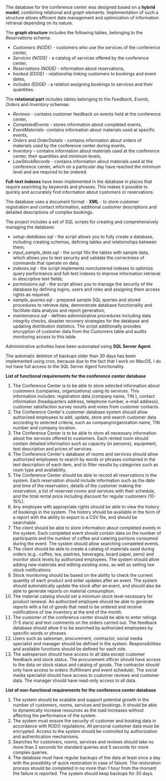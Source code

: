 The database for the conference center was designed based on a **hybrid model**, combining relational and graph elements. Implementation of such a structure allows efficient data management and optimization of information retrieval depending on its nature. 

The **graph structure** includes the following tables, belonging to the *Reservations* schema:
- *Customers (NODE)* - customers who use the services of the conference center,
- *Services (NODE)* - a catalog of services offered by the conference center,
- *Reservations (NODE)* - information about reservations,
- *booked (EDGE)* - relationship linking customers to bookings and event dates,
- *includes (EDGE)* - a relation assigning bookings to services and their quantities.

The **relational part** includes tables belonging to the *Feedback, Events, Orders* and *Inventory* schemas:
- *Reviews* - contains customer feedback on events held at the conference center,
- *CompletedEvents* - stores information about completed events,
- *EventMaterials*- contains information about materials used at specific events,
- *Orders* and *OrderDetails* - contains information about orders of materials used by the conference center during events,
- *Inventory* - contains information about materials used at the conference center, their quantities and minimum levels,
- *LowStockRecords* - contains information about materials used at the conference center, which on a particular day have reached the minimum level and are required to be ordered.

**Full-text indexes** have been implemented in the database in places that require searching by keywords and phrases. This makes it possible to quickly and accurately find information about customers or reservations.

The database uses a document format - **XML** - to store customer registration and contact information, additional customer descriptions and detailed descriptions of complex bookings.

The project includes a set of SQL scripts for creating and comprehensively managing the database:
- *setup-database.sql* - the script allows you to fully create a database, including creating schemas, defining tables and relationships between them;
- *input_sample_data.sql* - the script fills the tables with sample data, which allows you to test security and validate the correctness of commands that operate on data;
- *indexes.sql* - the script implements nonclustered indexes to optimize query performance and full-text indexes to improve information retrieval in descriptive text fields;
- *permissions.sql* - the script allows you to manage the security of the database by defining logins, users and roles and assigning them access rights as required.
- *sample_queries.sql* - prepared sample SQL queries and stored procedures to retrieve data, demonstrate database functionality and facilitate data analysis and report generation;
- *maintenance.sql* - defines administrative procedures including data integrity checks, disaster recovery strategies for the database and updating distribution statistics. The script additionally provides encryption of customer data from the Customers table and audits monitoring access to this table.

Administrative activities have been automated using **SQL Server Agent**.

The automatic deletion of backups older than 30 days has been implemented using cron, because due to the fact that I work on MacOS, I do not have full access to the SQL Server Agent functionality.

**List of functional requirements for the conference center database**
1. The Conference Center is to be able to store selected information about customers (companies, organizations) using its services. This information includes: registration data (company name, TIN ), contact information (headquarters address, telephone number, e-mail address), customer satisfaction survey results and notes from customer contacts.
2. The Conference Center's customer database system should allow authorized employees to add, update, store and search customer data according to selected criteria, such as company/organization name, TIN number and company location.
3. The Conference Center is to be able to store all necessary information about the services offered to customers. Each rented room should contain detailed information such as capacity (in persons), equipment, text description and prices of services.
4. The Conference Center's database of rooms and services should allow authorized employees to search by words or phrases contained in the text description of each item, and to filter results by categories such as room type and availability.
5. The Conference Center should be able to record all reservations in the system. Each reservation should include information such as the date and time of the reservation, details of the customer making the reservation, a list of reserved rooms and services with their schedule, and the total rental price including discount for regular customers (10-15%).
6. Any employee with appropriate rights should be able to view the history of bookings in the system. The history should be available in the form of a report with the ability to export to a CSV file, and should be searchable.
7. The client should be able to store information about completed events in the system. Each completed event should contain data on the number of participants and the number of coffee and catering portions consumed during the event. The system should allow searching completed events.
8. The client should be able to create a catalog of materials used during orders (e.g.: coffee, tea, pastries, beverages, board paper, pens) and monitor stock levels by authorized employees. The system should allow adding new materials and editing existing ones, as well as setting low stock notifications.
9. Stock monitoring should be based on the ability to check the current quantity of each product and enter updates after an event. The system should automatically update the stock after an event, and should also be able to generate reports on material consumption.
10. The material catalog should set a minimum stock level necessary for product renewal. An authorized employee should be able to generate reports with a list of goods that need to be ordered and receive notifications of low inventory at the end of the month.
11. The customer of the conference center should be able to enter ratings (1-5 stars) and text comments on the orders carried out. The feedback database should allow it to be searched by authorized employees by specific words or phrases.
12. Users such as salesman, procurement, contractor, social media specialist and manager should be defined in the system. Responsibilities and available functions should be defined for each role.
13. The salesperson should have access to all data except customer feedback and stock status. The procurement officer should have access to the data on stock status and catalog of goods. The contractor should only have access to orders (fulfillment and event schedule). The social media specialist should have access to customer reviews and customer data. The manager should have read-only access to all data.

**List of non-functional requirements for the conference center database**
1. The system should be scalable and support potential growth in the number of customers, rooms, services and bookings. It should be able to dynamically increase resources as the load increases without affecting the performance of the system.
2. The system must ensure the security of customer and booking data in accordance with RODO regulations. All personal customer data must be encrypted. Access to the system should be controlled by authorization and authentication mechanisms.
3. Searches for customers, rooms, services and reviews should take no more than 2 seconds for standard queries and 5 seconds for more complex queries.
4. The database must have regular backups of the data at least once a day with the possibility of quick restoration in case of failure. The restoration process should be completed in no more than 1 hour from the moment the failure is reported. The system should keep backups for 30 days.
